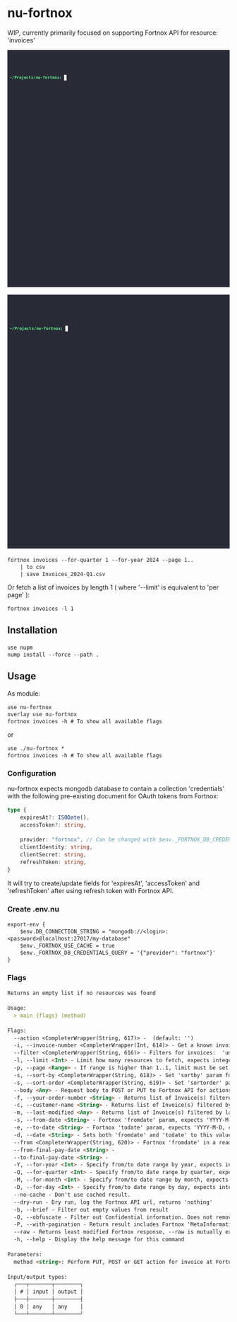 # nu-fortnox

WIP, currently primarily focused on supporting Fortnox API for resource: 'invoices'

![demo-1](./docs/demo-1.gif)

![demo-2](./docs/demo-2.gif)


```nushell
fortnox invoices --for-quarter 1 --for-year 2024 --page 1..
    | to csv
    | save Invoices_2024-Q1.csv
```


Or fetch a list of invoices by length 1 ( where '--limit' is equivalent to 'per page' ):

```nushell
fortnox invoices -l 1
```

## Installation

```nushell
use nupm
nump install --force --path .
```

## Usage

As module:
```nushell
use nu-fortnox
overlay use nu-fortnox
fortnox invoices -h # To show all available flags
```
or
```nushell
use ./nu-fortnox *
fortnox invoices -h # To show all available flags
```


### Configuration

nu-fortnox expects mongodb database to contain a collection 'credentials' with the following pre-existing document for OAuth tokens from Fortnox:

```typescript
type {
    expiresAt?: ISODate(),
    accessToken?: string,

    provider: "fortnox", // Can be changed with $env._FORTNOX_DB_CREDENTIALS_QUERY
    clientIdentity: string,
    clientSecret: string,
    refreshToken: string,
}
```

It will try to create/update fields for 'expiresAt', 'accessToken' and 'refreshToken' after using refresh token with Fortnox API.

### Create .env.nu

```nushell
export-env {
    $env.DB_CONNECTION_STRING = "mongodb://<login>:<password>@localhost:27017/my-database"
    $env._FORTNOX_USE_CACHE = true
    $env._FORTNOX_DB_CREDENTIALS_QUERY = '{"provider": "fortnox"}'
}
```

### Flags
```md
Returns an empty list if no resources was found

Usage:
  > main {flags} (method)

Flags:
  --action <CompleterWrapper(String, 617)> -  (default: '')
  -i, --invoice-number <CompleterWrapper(Int, 614)> - Get a known invoice by its invoice number
  --filter <CompleterWrapper(String, 616)> - Filters for invoices:  'unbooked', 'cancelled', 'fullypaid', 'unpaid', 'unpaidoverdue'
  -l, --limit <Int> - Limit how many resources to fetch, expects integer [1-100] (default: 100)
  -p, --page <Range> - If range is higher than 1..1, limit must be set to 100 (default: 1..1)
  -s, --sort-by <CompleterWrapper(String, 618)> - Set 'sortby' param for Fortnox request (default: 'documentnumber')
  -s, --sort-order <CompleterWrapper(String, 619)> - Set 'sortorder' param for Fortnox Request, expects 'ascending' or 'descending' (default: 'descending')
  --body <Any> - Request body to POST or PUT to Fortnox API for actions: 'create' or 'update'
  -f, --your-order-number <String> - Returns list of Invoice(s) filtered by YourOrderNumber
  -c, --customer-name <String> - Returns list of Invoice(s) filtered by CustomerName
  -m, --last-modified <Any> - Returns list of Invoice(s) filtered by last modified date
  -s, --from-date <String> - Fortnox 'fromdate' param, expects 'YYYY-M-D'
  -e, --to-date <String> - Fortnox 'todate' param, expects 'YYYY-M-D, cannot not be used without 'from-date', 'from', 'date' or 'for-[year quarter month day]
  -d, --date <String> - Sets both 'fromdate' and 'todate' to this value, useful if you want a single day. Expects: 'YYYY-M-D'
  --from <CompleterWrapper(String, 620)> - Fortnox 'fromdate' in a readable datetime string, see 'into datetime --list-human'
  --from-final-pay-date <String> -
  --to-final-pay-date <String> -
  -Y, --for-year <Int> - Specify from/to date range by year, expects integer above 1970
  -Q, --for-quarter <Int> - Specify from/to date range by quarter, expects integer [1-4]
  -M, --for-month <Int> - Specify from/to date range by month, expects integer [1-12]
  -D, --for-day <Int> - Specify from/to date range by day, expects integer [1-32]
  --no-cache - Don't use cached result.
  --dry-run - Dry run, log the Fortnox API url, returns 'nothing'
  -b, --brief - Filter out empty values from result
  -O, --obfuscate - Filter out Confidential information. Does not remove not Country ISO codes
  -P, --with-pagination - Return result includes Fortnox 'MetaInformation' for pagination: @TotalResource, @TotalPages, @CurrentPage
  --raw - Returns least modified Fortnox response, --raw is mutually exclusive with --brief, --obfuscate and --with-pagination
  -h, --help - Display the help message for this command

Parameters:
  method <string>: Perform PUT, POST or GET action for invoice at Fortnox API (optional, default: 'get')

Input/output types:
  ╭───┬───────┬────────╮
  │ # │ input │ output │
  ├───┼───────┼────────┤
  │ 0 │ any   │ any    │
  ╰───┴───────┴────────╯
```

